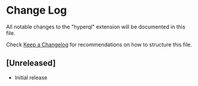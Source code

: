 # Change Log

All notable changes to the "hyperql" extension will be documented in this file.

Check [Keep a Changelog](http://keepachangelog.com/) for recommendations on how to structure this file.

## [Unreleased]

- Initial release